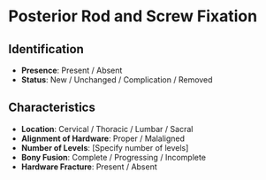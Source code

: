 # Posterior Rod and Screw Fixation

## Identification

- **Presence**: Present / Absent
- **Status**: New / Unchanged / Complication / Removed

## Characteristics

- **Location**: Cervical / Thoracic / Lumbar / Sacral
- **Alignment of Hardware**: Proper / Malaligned
- **Number of Levels**: [Specify number of levels]
- **Bony Fusion**: Complete / Progressing / Incomplete
- **Hardware Fracture**: Present / Absent
